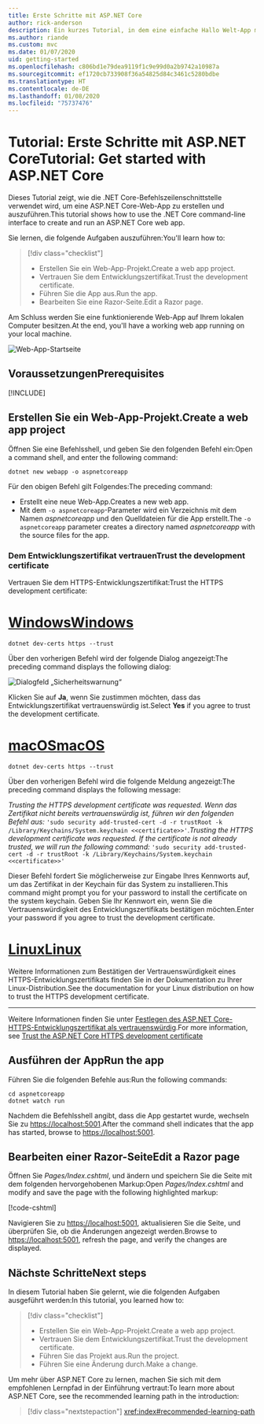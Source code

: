 ```yaml
---
title: Erste Schritte mit ASP.NET Core
author: rick-anderson
description: Ein kurzes Tutorial, in dem eine einfache Hallo Welt-App mit ASP.NET Core erstellt und ausgeführt wird.
ms.author: riande
ms.custom: mvc
ms.date: 01/07/2020
uid: getting-started
ms.openlocfilehash: c806bd1e79dea9119f1c9e99d0a2b9742a10987a
ms.sourcegitcommit: ef1720cb733908f36a54825d84c3461c5280bdbe
ms.translationtype: HT
ms.contentlocale: de-DE
ms.lasthandoff: 01/08/2020
ms.locfileid: "75737476"
---
```

# <a name="tutorial-get-started-with-aspnet-core"></a><span data-ttu-id="82c1a-103">Tutorial: Erste Schritte mit ASP.NET Core</span><span class="sxs-lookup"><span data-stu-id="82c1a-103">Tutorial: Get started with ASP.NET Core</span></span>

<span data-ttu-id="82c1a-104">Dieses Tutorial zeigt, wie die .NET Core-Befehlszeilenschnittstelle verwendet wird, um eine ASP.NET Core-Web-App zu erstellen und auszuführen.</span><span class="sxs-lookup"><span data-stu-id="82c1a-104">This tutorial shows how to use the .NET Core command-line interface to create and run an ASP.NET Core web app.</span></span>

<span data-ttu-id="82c1a-105">Sie lernen, die folgende Aufgaben auszuführen:</span><span class="sxs-lookup"><span data-stu-id="82c1a-105">You'll learn how to:</span></span>

> [!div class="checklist"]
> * <span data-ttu-id="82c1a-106">Erstellen Sie ein Web-App-Projekt.</span><span class="sxs-lookup"><span data-stu-id="82c1a-106">Create a web app project.</span></span>
> * <span data-ttu-id="82c1a-107">Vertrauen Sie dem Entwicklungszertifikat.</span><span class="sxs-lookup"><span data-stu-id="82c1a-107">Trust the development certificate.</span></span>
> * <span data-ttu-id="82c1a-108">Führen Sie die App aus.</span><span class="sxs-lookup"><span data-stu-id="82c1a-108">Run the app.</span></span>
> * <span data-ttu-id="82c1a-109">Bearbeiten Sie eine Razor-Seite.</span><span class="sxs-lookup"><span data-stu-id="82c1a-109">Edit a Razor page.</span></span>

<span data-ttu-id="82c1a-110">Am Schluss werden Sie eine funktionierende Web-App auf Ihrem lokalen Computer besitzen.</span><span class="sxs-lookup"><span data-stu-id="82c1a-110">At the end, you'll have a working web app running on your local machine.</span></span>

![Web-App-Startseite](_static/home-page.png)

## <a name="prerequisites"></a><span data-ttu-id="82c1a-112">Voraussetzungen</span><span class="sxs-lookup"><span data-stu-id="82c1a-112">Prerequisites</span></span>

[!INCLUDE[](~/includes/3.1-SDK.md)]

## <a name="create-a-web-app-project"></a><span data-ttu-id="82c1a-113">Erstellen Sie ein Web-App-Projekt.</span><span class="sxs-lookup"><span data-stu-id="82c1a-113">Create a web app project</span></span>

<span data-ttu-id="82c1a-114">Öffnen Sie eine Befehlsshell, und geben Sie den folgenden Befehl ein:</span><span class="sxs-lookup"><span data-stu-id="82c1a-114">Open a command shell, and enter the following command:</span></span>

```dotnetcli
dotnet new webapp -o aspnetcoreapp
```

<span data-ttu-id="82c1a-115">Für den obigen Befehl gilt Folgendes:</span><span class="sxs-lookup"><span data-stu-id="82c1a-115">The preceding command:</span></span>

* <span data-ttu-id="82c1a-116">Erstellt eine neue Web-App.</span><span class="sxs-lookup"><span data-stu-id="82c1a-116">Creates a new web app.</span></span>  
* <span data-ttu-id="82c1a-117">Mit dem `-o aspnetcoreapp`-Parameter wird ein Verzeichnis mit dem Namen *aspnetcoreapp* und den Quelldateien für die App erstellt.</span><span class="sxs-lookup"><span data-stu-id="82c1a-117">The `-o aspnetcoreapp` parameter creates a directory named *aspnetcoreapp* with the source files for the app.</span></span>

### <a name="trust-the-development-certificate"></a><span data-ttu-id="82c1a-118">Dem Entwicklungszertifikat vertrauen</span><span class="sxs-lookup"><span data-stu-id="82c1a-118">Trust the development certificate</span></span>

<span data-ttu-id="82c1a-119">Vertrauen Sie dem HTTPS-Entwicklungszertifikat:</span><span class="sxs-lookup"><span data-stu-id="82c1a-119">Trust the HTTPS development certificate:</span></span>

# <a name="windowstabwindows"></a>[<span data-ttu-id="82c1a-120">Windows</span><span class="sxs-lookup"><span data-stu-id="82c1a-120">Windows</span></span>](#tab/windows)

```dotnetcli
dotnet dev-certs https --trust
```

<span data-ttu-id="82c1a-121">Über den vorherigen Befehl wird der folgende Dialog angezeigt:</span><span class="sxs-lookup"><span data-stu-id="82c1a-121">The preceding command displays the following dialog:</span></span>

![Dialogfeld „Sicherheitswarnung“](~/getting-started/_static/cert.png)

<span data-ttu-id="82c1a-123">Klicken Sie auf **Ja**, wenn Sie zustimmen möchten, dass das Entwicklungszertifikat vertrauenswürdig ist.</span><span class="sxs-lookup"><span data-stu-id="82c1a-123">Select **Yes** if you agree to trust the development certificate.</span></span>

# <a name="macostabmacos"></a>[<span data-ttu-id="82c1a-124">macOS</span><span class="sxs-lookup"><span data-stu-id="82c1a-124">macOS</span></span>](#tab/macos)

```dotnetcli
dotnet dev-certs https --trust
```

<span data-ttu-id="82c1a-125">Über den vorherigen Befehl wird die folgende Meldung angezeigt:</span><span class="sxs-lookup"><span data-stu-id="82c1a-125">The preceding command displays the following message:</span></span>

<span data-ttu-id="82c1a-126">*Trusting the HTTPS development certificate was requested. Wenn das Zertifikat nicht bereits vertrauenswürdig ist, führen wir den folgenden Befehl aus:*  `'sudo security add-trusted-cert -d -r trustRoot -k /Library/Keychains/System.keychain <<certificate>>'`.</span><span class="sxs-lookup"><span data-stu-id="82c1a-126">*Trusting the HTTPS development certificate was requested. If the certificate is not already trusted, we will run the following command:* `'sudo security add-trusted-cert -d -r trustRoot -k /Library/Keychains/System.keychain <<certificate>>'`</span></span>

<span data-ttu-id="82c1a-127">Dieser Befehl fordert Sie möglicherweise zur Eingabe Ihres Kennworts auf, um das Zertifikat in der Keychain für das System zu installieren.</span><span class="sxs-lookup"><span data-stu-id="82c1a-127">This command might prompt you for your password to install the certificate on the system keychain.</span></span> <span data-ttu-id="82c1a-128">Geben Sie Ihr Kennwort ein, wenn Sie die Vertrauenswürdigkeit des Entwicklungszertifikats bestätigen möchten.</span><span class="sxs-lookup"><span data-stu-id="82c1a-128">Enter your password if you agree to trust the development certificate.</span></span>

# <a name="linuxtablinux"></a>[<span data-ttu-id="82c1a-129">Linux</span><span class="sxs-lookup"><span data-stu-id="82c1a-129">Linux</span></span>](#tab/linux)

<span data-ttu-id="82c1a-130">Weitere Informationen zum Bestätigen der Vertrauenswürdigkeit eines HTTPS-Entwicklungszertifikats finden Sie in der Dokumentation zu Ihrer Linux-Distribution.</span><span class="sxs-lookup"><span data-stu-id="82c1a-130">See the documentation for your Linux distribution on how to trust the HTTPS development certificate.</span></span>

---

<span data-ttu-id="82c1a-131">Weitere Informationen finden Sie unter [Festlegen des ASP.NET Core-HTTPS-Entwicklungszertifikat als vertrauenswürdig](xref:security/enforcing-ssl#trust-the-aspnet-core-https-development-certificate-on-windows-and-macos).</span><span class="sxs-lookup"><span data-stu-id="82c1a-131">For more information, see [Trust the ASP.NET Core HTTPS development certificate](xref:security/enforcing-ssl#trust-the-aspnet-core-https-development-certificate-on-windows-and-macos)</span></span>

## <a name="run-the-app"></a><span data-ttu-id="82c1a-132">Ausführen der App</span><span class="sxs-lookup"><span data-stu-id="82c1a-132">Run the app</span></span>

<span data-ttu-id="82c1a-133">Führen Sie die folgenden Befehle aus:</span><span class="sxs-lookup"><span data-stu-id="82c1a-133">Run the following commands:</span></span>

```dotnetcli
cd aspnetcoreapp
dotnet watch run
```

<span data-ttu-id="82c1a-134">Nachdem die Befehlsshell angibt, dass die App gestartet wurde, wechseln Sie zu [https://localhost:5001](https://localhost:5001).</span><span class="sxs-lookup"><span data-stu-id="82c1a-134">After the command shell indicates that the app has started, browse to [https://localhost:5001](https://localhost:5001).</span></span>

## <a name="edit-a-razor-page"></a><span data-ttu-id="82c1a-135">Bearbeiten einer Razor-Seite</span><span class="sxs-lookup"><span data-stu-id="82c1a-135">Edit a Razor page</span></span>

<span data-ttu-id="82c1a-136">Öffnen Sie *Pages/Index.cshtml*, und ändern und speichern Sie die Seite mit dem folgenden hervorgehobenen Markup:</span><span class="sxs-lookup"><span data-stu-id="82c1a-136">Open *Pages/Index.cshtml* and modify and save the page with the following highlighted markup:</span></span>

[!code-cshtml[](sample/index.cshtml?highlight=9)]

<span data-ttu-id="82c1a-137">Navigieren Sie zu [https://localhost:5001](https://localhost:5001), aktualisieren Sie die Seite, und überprüfen Sie, ob die Änderungen angezeigt werden.</span><span class="sxs-lookup"><span data-stu-id="82c1a-137">Browse to [https://localhost:5001](https://localhost:5001), refresh the page, and verify the changes are displayed.</span></span>

## <a name="next-steps"></a><span data-ttu-id="82c1a-138">Nächste Schritte</span><span class="sxs-lookup"><span data-stu-id="82c1a-138">Next steps</span></span>

<span data-ttu-id="82c1a-139">In diesem Tutorial haben Sie gelernt, wie die folgenden Aufgaben ausgeführt werden:</span><span class="sxs-lookup"><span data-stu-id="82c1a-139">In this tutorial, you learned how to:</span></span>

> [!div class="checklist"]
> * <span data-ttu-id="82c1a-140">Erstellen Sie ein Web-App-Projekt.</span><span class="sxs-lookup"><span data-stu-id="82c1a-140">Create a web app project.</span></span>
> * <span data-ttu-id="82c1a-141">Vertrauen Sie dem Entwicklungszertifikat.</span><span class="sxs-lookup"><span data-stu-id="82c1a-141">Trust the development certificate.</span></span>
> * <span data-ttu-id="82c1a-142">Führen Sie das Projekt aus.</span><span class="sxs-lookup"><span data-stu-id="82c1a-142">Run the project.</span></span>
> * <span data-ttu-id="82c1a-143">Führen Sie eine Änderung durch.</span><span class="sxs-lookup"><span data-stu-id="82c1a-143">Make a change.</span></span>

<span data-ttu-id="82c1a-144">Um mehr über ASP.NET Core zu lernen, machen Sie sich mit dem empfohlenen Lernpfad in der Einführung vertraut:</span><span class="sxs-lookup"><span data-stu-id="82c1a-144">To learn more about ASP.NET Core, see the recommended learning path in the introduction:</span></span>

> [!div class="nextstepaction"]
> <xref:index#recommended-learning-path>
